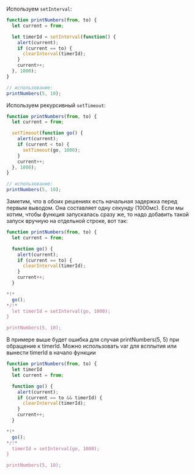 
Используем `setInterval`:

```js run
function printNumbers(from, to) {
  let current = from;

  let timerId = setInterval(function() {
    alert(current);
    if (current == to) {
      clearInterval(timerId);
    }
    current++;
  }, 1000);
}

// использование:
printNumbers(5, 10);
```

Используем рекурсивный `setTimeout`:

```js run
function printNumbers(from, to) {
  let current = from;

  setTimeout(function go() {
    alert(current);
    if (current < to) {
      setTimeout(go, 1000);
    }
    current++;
  }, 1000);
}

// использование:
printNumbers(5, 10);
```

Заметим, что в обоих решениях есть начальная задержка перед первым выводом. Она составляет одну секунду (1000мс). Если мы хотим, чтобы функция запускалась сразу же, то надо добавить такой запуск вручную на отдельной строке, вот так:

```js run
function printNumbers(from, to) {
  let current = from;

  function go() {
    alert(current);
    if (current == to) {
      clearInterval(timerId);
    }
    current++;
  }

*!*
  go();
*/!*
  let timerId = setInterval(go, 1000);
}

printNumbers(5, 10);
```

В примере выше будет ошибка для случая printNumbers(5, 5) при обращение к timerId. Можно использовать var для всплытия или вынести timerId в начало функции

```js run
function printNumbers(from, to) {
  let timerId
  let current = from;

  function go() {
    alert(current);
    if (current == to && timerId) {
      clearInterval(timerId);
    }
    current++;
  }

*!*
  go();
*/!*
  timerId = setInterval(go, 1000);
}

printNumbers(5, 10);
```
